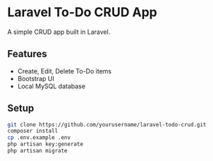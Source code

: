 # Laravel To-Do CRUD App

A simple CRUD app built in Laravel.

## Features

- Create, Edit, Delete To-Do items
- Bootstrap UI
- Local MySQL database

## Setup

```bash
git clone https://github.com/yourusername/laravel-todo-crud.git
composer install
cp .env.example .env
php artisan key:generate
php artisan migrate
